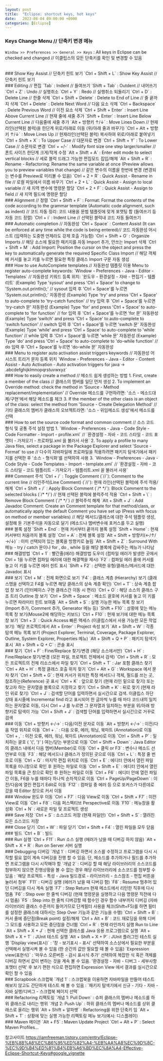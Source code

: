 ```yaml
---
layout: post
title:  "Eclipse: shortcut keys, hot keys"
date:   2023-08-04 09:00:00 +0900
categories: [Eclipse]
---
```


### Keys Change Menu // 단축키 변경 메뉴   
`Window >> Preferences >> General >> Keys` : All keys in Eclipse can be checked and changed // 이클립스의 모든 단축키를 확인 및 변경할 수 있음   
   
<br />
### Show Key Assist // 단축키 힌트 보기   
`Ctrl + Shift + L` : Show Key Assist // 단축키 힌트 보기   
   
<br />
### Editing // 편집   
`Tab` : Indent // 들여쓰기   
`Shift + Tab` : Outdent // 내어쓰기   
`Ctrl + Z` : Undo // 실행취소   
`Ctrl + Y` : Redo // 실행취소 되돌리기   
`Ctrl + D` : Delete Line // 한줄 삭제   
`Ctrl + Shift + Delete` : Delete to End of Line // 줄 끝까지 삭제   
`Ctrl + Delete` : Delete Next Word // 다음 요소 삭제   
`Ctrl + Backspace` : Delete Previous Word // 이전 요소 삭제   
`Ctrl + Shift + Enter` : Insert Line Above Current Line // 현재 줄에 새줄 추가   
`Shift + Enter` : Insert Line Below Current Line // 다음줄에 새줄 추가   
`Alt + 방향키 ↑/↓` : Move Lines Down // 현재라인(선택된 블럭)을 한단계 위로/아래로 이동 (위/아래 줄과 바꾸기)   
`Ctrl + Alt + 방향키 ↑/↓` : Move Lines Up // 현재라인(선택된 블럭) 복사하여 위로/아래로 붙여넣기   
`Ctrl + Shift + X` : To Upper Case // 대문자로 변경   
`Ctrl + Shift + Y` : To Lower Case // 소문자로 변경   
`Ctrl + +/-` : Modify font size one step larger/smaller // 폰트 사이즈 한단계 크게/작게 수정   
`Alt + Shift + A` : Enter edit mode to select vertical blocks // 세로 블럭 드래그 가능한 편집모드 집입/해제   
`Alt + Shift + R` : Rename - Refactoring: Rename the same variable at once (Preview allows you to preview variables that change) // 같은 변수의 이름을 한번에 변경 (변경되는 변수를 Preview로 미리볼 수 있음)   
`Ctrl + 2 + R` : Quick Assist - Rename in file // 로컬 파일에서 이름 바꾸기   
`Ctrl + 2 + L` : Quick Assist - Assign to local variable // 새 지역 변수에 명령문 할당   
`Ctrl + 2 + F` : Quick Assist - Assign to field // 새 지역 필드에 명령문 할당   
   
<br />
### Alignment // 정렬   
`Ctrl + Shift + F` : Format: Format the contents of the code according to the grammar template (Automatic code alignment, such as indent) // 코드 자동 정리: 코드 내용을 문법 템플릿에 맞게 포맷팅 함 (들여쓰기 등 자동 코드 정렬)   
`Ctrl + i` : Indent Line // 선택된 블럭내 코드 자동 들여쓰기   
   
<br />
### Automatic completion // 자동완성   
`Ctrl + Space` : Content Assist (It can be enforced at any time while the code is being entered)// 코드 자동완성 어시스트 (입력하는 도중엔 언제라도 강제 호출 가능함)   
`Ctrl + Shift + O` : Organize Imports // 해당 소스에 필요한 패키지를 자동 Import 추가, 안쓰는 Import 삭제   
`Ctrl + Shift + M` : Add Import: Position the cursor on the object and press the key to automatically generate the required Specific Class Import // 해당 객체에 커서를 놓고 키를 누르면 필요한 특정 클래스 Import 구문 자동 생성   
   
<br />
### How to use AutoComplete templates // 자동완성 템플릿 이용   
Menu to register auto-complete keywords: `Window - Preferences - Java - Editor - Templates` // 자동완성 키워드 등록 위치: `윈도우 - 환경설정 - 자바 - 편집기 - 템플리트`   
(Example) Type 'sysout' and press 'Ctrl + Space' to change to 'System.out.println();' // sysout 입력 후 'Ctrl + Space'를 누르면 'System.out.println();' 자동완성   
(Example) Type 'try' and press 'Ctrl + Space' to auto-complete to 'try-catch function' // try 입력 후 'Ctrl + Space'를 누르면 'try-catch 문' 자동완성   
(Example) Type 'for' and press 'Ctrl + Space' to auto-complete to 'for function' // for 입력 후 'Ctrl + Space'를 누르면 'for 문' 자동완성   
(Example) Type 'switch' and press 'Ctrl + Space' to auto-complete to 'switch function' // switch 입력 후 'Ctrl + Space'를 누르면 'switch 문' 자동완성   
(Example) Type 'while' and press 'Ctrl + Space' to auto-complete to 'while function' // while 입력 후 'Ctrl + Space'를 누르면 'while 문' 자동완성   
(Example) Type 'do' and press 'Ctrl + Space' to auto-complete to 'do-while function' // do 입력 후 'Ctrl + Space'를 누르면 'do-while 문' 자동완성   
   
<br />
### Menu to register auto activation assist triggers keywords // 자동완성 어시스트 트리거 문자 등록 위치   
`Window - Preferences - Java - Editor - Content Assist - Auto Activation - Auto activation triggers for java → .abcdefghijklmnopqrstuvwxyz`   
   
<br />
### How to easily create a method // 메소드 쉽게 생성하는 방법   
1. First, create a member of the class // 클래스의 멤버를 일단 먼저 생성   
2. To implement an Override method: check the method in 'Source - Method replacement/implementation' // Override 메소드를 구현하려면: '소스 - 메소드대체/구현'에서 해당 메소드를 체크   
3. If the member of the other class is an object of the class: select the method from 'Source - Create Delegation Method' // 기타 클래스의 멤버가 클래스의 오브젝트라면: '소스 - 위임메소드 생성'에서 메소드를 선택   
   
<br />
### How to set the source code format and common comment // 소스 코드 형식 및 공통 주석 설정 방법   
1. `Window - Preferences - Java - Code Style - Code Formatter - Import - profile.xml` // `환경설정 - 자바 - 코드 스타일 - 코드 포멧터 - 가져오기 - 프로파일.xml 을 불러서 사용`   
2. To apply a profile to many Java files, select a package in the Package Explorer and select 'Source - Format' to use // 다수의 자바파일에 프로파일을 적용하려면 패키지 탐색기에서 패키지를 선택한 후 '소스 - 형식화'를 선택하여 사용   
3. `Window - Preferences - Java - Code Style - Code Templates - Import - template.xml` // `환경설정 - 자바 - 코드 스타일 - 코드 템플리트 - 가져오기 - 템플리트.xml 을 불러서 사용`   
   
<br />
### Comment 주석   
`Ctrl + /` : Toggle Comment (`//`): Comment to the current line // 라인주석(Line Comment) (`//`): 현재 라인(선택된 블럭)에 주석 적용/해제   
`Ctrl + Shift + /` : Apply Block Comment (`/* */`): Block Comment to the selected blocks (`/* */`) // 현재 선택된 블럭에 블럭주석 적용   
`Ctrl + Shift + \` : Remove Block Comment (`/* */`) // 블럭주석 해제   
`Alt + Shift + J` : Add Javadoc Comment: Create an Comment template for that method/class, or automatically apply the default Comment you have set up (Press with focus on method or member variables) // 해당 메서드/클래스에 대한 주석 템플릿 생성, 설정해 둔 기본주석을 자동으로 달기 (메소드나 멤버변수에 포커스를 두고 실행)   
   
<br />
### 블록 설정   
`Shift + End` : 현재 커서부터 끝까지 블록 설정   
`Shift + Home` : 현재 커서부터 처음까지 블록 설정   
`Ctrl + A` : 전체 블록 설정   
`Alt + Shift + 방향키(←/↑/→/↓)` : 이미 선택되어 있는 블록을 방향키로 늘림   
`Alt + Shift + Z` : Surround With 메뉴 - try / catch 문이나 for , do , while 등을 해당 블록에 감싸주는 메뉴가 나타남   
   
<br />
### 해결방법   
`Ctrl + 1` : 빨간줄(에러) 해결방법 도우미 (컴파일 에러가 발생한 곳에서 Ctrl + 1을 누르면 컴파일 에러에 대한 해결책을 제시)  
`F2` : 컴파일 에러 줄에 커서를 놓고 이 키를 누르면 에러 힌트 표시   
`Shift + F2` : 선택한 유형/클래스/메서드에 대한 Javadoc 표시   
   
<br />
### 보기   
`Ctrl + M` : 전체 화면으로 보기   
`F4` : 클래스 계층 (Hierarchy) 보기 (클래스명을 선택하고 F4를 누르면 해당 클래스의 상속 계층 확인)   
`Ctrl + T` : 상속 계층 팝업 창 보기 (인터페이스 구현 클래스간 이동 시 편리)   
`Ctrl + O` : 해당 소스의 클래스 구조 트리 Outline 창 보기   
`Ctrl + Shift + Space` : 메소드 괄호에 커서를 놓고 이 키를 누르면 파라미터 힌트 보여줌   
`Alt + Shift + S` : 실행 가능한 메뉴 목록 창 보기(Import 추가, Comment 추가, Generator 메뉴 등)   
`Shift + F10` : 상황에 맞는 메뉴 목록 창 보기(Mouse2에 해당하는 키보드)   
`Ctrl + F10` : 현재 보기에 대한 메뉴 목록 창 보기   
`Ctrl + 3` : Quick Access 빠른 액세스 (이클립스에서 사용 가능한 모든 작업 보기)   
`해당 프로젝트에서 Alt + Enter` : Project 속성 보기   
`Alt + Shift + W` : 각종 탐색 메뉴 목록 보기 (Project Explorer, Terminal, Coverage, Package Explorer, Outline, System Explorer, Properties 메뉴)   
`Alt + Shift + Q + P` : 패키지 탐색기 표시   
`Alt + Shift + Q + C` : 콘솔 표시   
   
<br />
### 찾기   
`Ctrl + F` : Fine/Replace 찾기/변경 (해당 소스에서만)   
`Ctrl + H` : Fine/Replace 찾기/변경 (모든 파일, 프로젝트 전체에서 검색)   
`Ctrl + Shift + R` : 모든 프로젝트의 전체 리소스에서 파일 찾기   
`Ctrl + Shift + T` : Jar 포함 클래스 찾기   
`Ctrl + Alt + H` : 특정 클래스 호출 위치 찾기   
`Ctrl + Alt + G` : Workspace 에서 문자 찾기   
`Ctrl + Shift + G` : 현재 커서가 위치한 특정 메서드나 객체, 필드를 쓰는 곳, 참조하는(Reference) 곳 표시   
`Ctrl + K` : 앞으로 찾기 (현재 라인 밑으로 찾기) 또는 찾고자 하는 문자열을 블록으로 지정하고 찾기   
`Ctrl + Shift + K` : 뒤로 찾기 (현재 라인 위로 찾기)   
`Ctrl + J` : 검색할 단어를 입력하면서 실시간으로 검색. 이클립스 하단 상태 표시줄에 Incremental find 라고 표시되어 한 글자씩 누를 때 마다 코드내의 일치하는 문자열로 이동, 다시 Ctrl + J 를 누르면 그 문자열과 일치하는 부분을 위/아래 방향키로 탐색이 가능   
`Ctrl + Shift + J` : 검색할 단어를 입력하면서 실시간으로 거꾸로 검색   
   
<br />
### 이동   
`Ctrl + 방향키 ←/→` : 다음/이전 문자로 이동   
`Alt + 방향키 ←/→` : 이전/다음 작업 위치로 이동   
`Ctrl + .` : 다음 오류, 에러, 워닝, 북마트 (Annotation)로 이동   
`Ctrl + ,` : 이전 오류, 에러, 워닝, 북마트 (Annotation)로 이동   
`Ctrl + Shift + P` : 일치하는 괄호 ( '{', '}' ) 여는/닫는 부분으로 이동   
`Ctrl + Shift + Down` : Java Editor의 클래스 내에서 다음 멤버(Member)로 이동   
`Ctrl + 클릭 or F3` : 변수나 메소드 선언부로 이동   
`F3` : 해당 메서드나 클래스가 정의된 곳으로 이동   
`Ctrl + L` : 특정 줄 번호로 이동   
`Ctrl + Q` : 마지막 편집 위치로 이동   
`Ctrl + E` : 에디터 안에서 열린 파일 목록을 미니창으로 확인 후 원하는 파일로 이동   
`Ctrl + Shift + E` : 에디터 안에서 열린 파일 목록을 큰 창으로 확인 후 원하는 파일로 이동   
`Ctrl + F6` : 에디터 안에 열린 파일간 이동, F6을 누를 때마다 하나씩 순차적으로 이동   
`Ctrl + PageUp/PageDown` : 이전/다음에 열린 편집기 Edit로 이동   
`F12` : 컴파일 중 에러 등 으로 포커스가 다른데로 갔을 때 Editor 창으로 커서 이동   
   
<br />
### Window 윈도우 이동   
`Ctrl + F7` : 다음 View로 이동   
`Ctrl + Shift + F7` : 이전 View로 이동   
`Ctrl + F8` : 다음 퍼스펙티브 Perspective로 이동   
`F10` : 메뉴창을 활성화   
`Ctrl + N` : 새로운 파일 및 프로젝트 생성   
   
<br />
### Save 저장   
`Ctrl + S` : 소스코드 저장 (현재 파일만)   
`Ctrl + Shift + S` : 열려진 모든 소스코드 저장   
   
<br />
### Close 닫기   
`Ctrl + W` : 파일 닫기   
`Ctrl + Shift + F4` : 열린 파일을 모두 닫음   
   
<br />
### 빌드   
`Ctrl + B` : 빌드   
   
<br />
### Run 실행   
`Ctrl + F11` : Run 소스 실행 (에러가 났을 때 디버깅 하지 않음)   
`Alt + Shift + X + R` : Run on Server 서버 실행   
   
<br />
### Debugging 디버깅   
`개념 1` : 디버깅 하면서 소스를 수정하고 프로그램을 다시 시작할 필요 없이 계속 디버깅을 진행 할 수 있음. 단, 메소드를 추가하거나 필드를 추가하면 프로그램을 다시 시작해야 함   
`개념 2` : 디버깅 할 때 해당 라이브러리의 소스코드를 첨부하지 않으면 진행상황을 볼 수 없는 경우 해당 라이브러리에 소스코드를 첨부할 수 있음 : `해당 프로젝트 - 특성 - Java 빌드경로 - 라이브러리 - 소스참조 - 편집 버튼을 눌러서 첨부`   
`F11` : 디버깅 실행 (에러가 났을 때 디버깅 함)   
`F8` : Resume 멈추어 있던 디버깅을 다시 계속 실행   
`F7` : Step Return 현재 메소드에서 리턴한 직후에 다시 멈춤   
`F6` : Step over 한 줄씩 디버깅 (현재 명령문을 실행하고 다음 명령문 직전에 다시 멈춤)   
`F5` : Step into 한 줄씩 디버깅할 때 함수인 경우 함수 내부까지 디버깅 (자바 라이브러리 클래스 수준까지 들어가므로 단계필터 사용을 체크(Shift+F5)를 하면 필터를 설정한 클래스에 대하서는 Step Over 기능과 같은 기능을 수행)   
`Ctrl + Shift + B` : 커서 줄에 중단점(Break point) 설정/해제   
`Ctrl + Alt + B` : 코드 재로딩을 위해 디버그 모드를 사용하고 모든 중단점을 건너뜀   
`Ctrl + R` : 현재 라인까지 실행 Run to Line   
`Alt + Shift + X + J` : 현재 선택한 클래스를 Java 응용 프로그램으로 실행   
`Alt + Shift + X + T` : JUnit 테스트 실행   
`Alt + Shift + X + P` : JUnit 플러그인 테스트 실행   
`Display view(표시)` : '창 - 보기표시 - 표시' 선택하여 소스상에서 필요한 부분을 선택해서 실행시켜 볼 수 있음 (한 순간의 값만 필요할 때 볼 수 있음)   
`Expression view(표현식)` : '마우스 오른버튼 - 감시 표시식 추가' 선택하여 복잡한 식 혹은 객체를 디버깅 하면서 값이 변하는 것을 계속 볼 수 있음. '환경설정 - 자바 - 디버그 - 세부사항 포멧터 선택' 후 보기 편한 식으로 편집하면 Expression View 에서 결과를 실시간으로 확인 할 수 있음   
   
<br />
### Scrapbook 스크랩북   
`개념 1` : 스크랩북을 이용하면 자바파일을 만들어 테스트 해보지 않고도 간단하게 테스트 해 볼 수 있음 : `패키지 탐색기에서 신규 - 기타 - 자바 - 자바 실행/디버그 - 스크랩북 페이지 선택`   
   
<br />
### Refactoring 리팩토링   
`개념 1: Pull Down` : 슈퍼 클래스의 멤버나 메소드를 하위 클래스로 내리는 행위   
`개념 2: Push Up` : 하위 클래스의 멤버나 메소드를 상위 클래스로 올리는 행위   
`Alt + Shift + 알파벳` : Refactoring을 위한 단축키 임   
`Alt + Shift + T` : 상황에 맞는 실행 가능한 리펙토링 메뉴 보기(예시: 디스플레이)   
   
<br />
### Maven 메이븐   
`Alt + F5` : Maven Update Project   
`Ctrl + Alt + P` : Select Maven Profiles...   
   
참고사이트
   https://iamfreeman.tistory.com/entry/Eclipse-%EB%8B%A8%EC%B6%95%ED%82%A4-%EB%AA%A8%EC%9D%8C-%EC%9D%B4%ED%81%B4%EB%A6%BD%EC%8A%A4-Effective-Eclipse-Shortcut-Keys#google_vignette